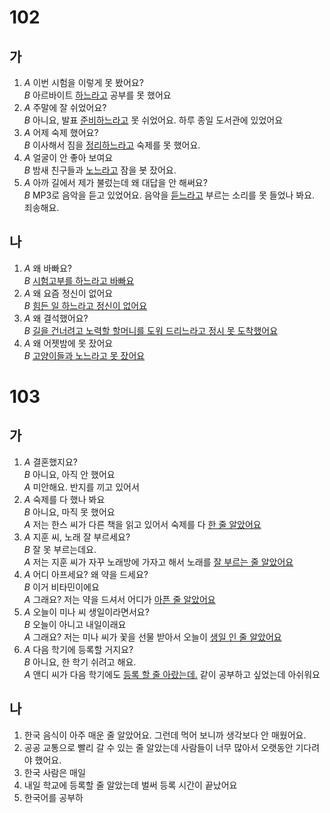 # 102
## 가
1. *A* 이번 시험을 이렇게 못 봤어요?<br>
   *B* 아르바이트 <u>하느라고</u> 공부를 못 했어요
2. *A* 주말에 잘 쉬었어요?<br>
   *B* 아니요, 발표 <u>준비하느라고</u> 못 쉬었어요. 하루 종일 도서관에 있었어요
3. *A* 어제 숙제 했어요?<br>
   *B* 이사해서 짐을 <u>정리하느라고</u> 숙제를 못 했어요.
4. *A* 얼굴이 안 좋아 보여요<br>
   *B* 밤새 친구들과 <u>노느라고</u> 잠을 봇 잤어요.
5. *A* 아까 길에서 제가 불렀는데 왜 대답을 안 해써요?<br>
   *B* MP3로 음악을 듣고 있었어요. 음악을 <u>듣느라고</u> 부르는 소리를 못 들었나 봐요. 죄송해요.
## 나
1. *A* 왜 바빠요?<br>
   *B* <u>시험고부를 하느라고 바빠요</u>
2. *A* 왜 요즘 정신이 없어요<br>
   *B* <u>힘든 일 하느라고 정신이 없어요</u>
3. *A* 왜 결석했어요?<br>
   *B* <u>길을 건너려고 노력할 할머니를 도워 드리느라고 정시 못 도착했어요</u>
4. *A* 왜 어젯밤에 못 잤어요<br>
   *B* <u>고양이들과 노느라고 못 잤어요</u>

# 103
## 가
1. *A* 결혼했지요?<br>
   *B* 아니요, 아직 안 했어요<br>
   *A* 미안해요. 반지를 끼고 있어서 <u></u>
2. *A* 숙제를 다 했나 봐요<br>
   *B* 아니요, 마직 못 했어요<br>
   *A* 저는 한스 씨가 다른 책을 읽고 있어서 숙제를 다 <u>한 줄 알았어요</u>
3. *A* 지훈 씨, 노래 잘 부르세요?<br>
   *B* 잘 못 부르는데요.<br>
   *A* 저는 지훈 씨가 자꾸 노래방에 가자고 해서 노래를 <u>잘 부르는 줄 알았어요</u>
4. *A* 어디 아프세요? 왜 약을 드세요?<br>
   *B* 이거 비타민이에요<br>
   *A* 그래요? 저는 약을 드셔서 어디가 <u>아픈 줄 알았어요</u>
5. *A* 오늘이 미나 씨 생일이라면서요?<br>
   *B* 오늘이 아니고 내일이래요<br>
   *A* 그래요? 저는 미나 씨가 꽃을 선물 받아서 오늘이 <u>생일 인 줄 알았어요</u>
6. *A* 다음 학기에 등록할 거지요?<br>
   *B* 아니요, 한 학기 쉬려고 해요.<br>
   *A* 앤디 씨가 다음 학기에도 <u>등록 할 줄 아랐는데.</u> 같이 공부하고 싶었는데 아쉬워요
## 나
1. 한국 음식이 아주 매운 줄 알았어요. 그런데 먹어 보니까 생각보다 안 매웠어요.
2. 공공 교통으로 빨리 갈 수 있는 줄 알았는데 사람들이 너무 많아서 오랫동안 기다려야 했어요.
3. 한국 사람은 매일 
4. 내일 학교에 등록할 줄 알았는데 벌써 등록 시간이 끝났어요
5. 한국어를 공부하